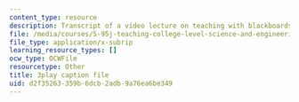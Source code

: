 ```yaml
---
content_type: resource
description: Transcript of a video lecture on teaching with blackboards and slides.
file: /media/courses/5-95j-teaching-college-level-science-and-engineering-spring-2009/d2f35263359b6dcb2adb9a76ea6be349_QcRteDU9Eco.srt
file_type: application/x-subrip
learning_resource_types: []
ocw_type: OCWFile
resourcetype: Other
title: 3play caption file
uid: d2f35263-359b-6dcb-2adb-9a76ea6be349
---
```

